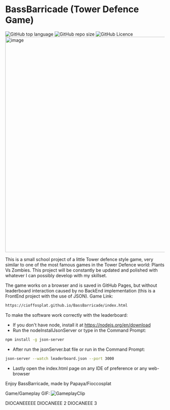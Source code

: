 # BassBarricade (Tower Defence Game)
<img alt="GitHub top language" src="https://img.shields.io/github/languages/top/Cioffosplat/BassBarricade"> 
<img alt="GitHub repo size" src="https://img.shields.io/github/repo-size/Cioffosplat/BassBarricade"> 
<img alt="GitHub Licence" src="https://img.shields.io/github/license/Cioffosplat/BassBarricade">

<img width="680" alt="image" src="https://user-images.githubusercontent.com/113895032/236176488-138a710c-4c32-4a70-8372-ea07f3d06eee.png">

This is a small school project of a little Tower defence style game, 
very similar to one of the most famous games in the Tower Defence world: Plants Vs Zombies.
This project will be constantly be updated and polished with whatever 
I can possibly develop with my skillset.

The game works on a browser and is saved in GitHub Pages, but without leaderboard interaction 
caused by no BackEnd implementation (this is a FrontEnd project with the use of JSON). 
Game Link: 
```sh
https://cioffosplat.github.io/BassBarricade/index.html
```

To make the software work correctly with the leaderboard:
- If you don't have node, install it at https://nodejs.org/en/download
- Run the nodeInstallJsonServer or type in the Command Prompt:
```sh
npm install -g json-server
```
- After run the jsonServer.bat file or run in the Command Prompt:
```sh
json-server --watch leaderboard.json --port 3000
```
- Lastly open the index.html page on any IDE of preference or any web-browser

Enjoy BassBarricade, made by Papaya/Fioccosplat

Game/Gameplay GIF:
![GameplayClip](https://user-images.githubusercontent.com/113895032/236181103-4c37e209-b060-4261-9deb-af0394cbf69a.gif)

DIOCANEEEEE
DIOCANEEE 2
DIOCANEEE 3


